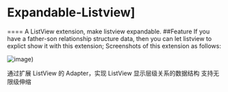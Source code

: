 # Expandable-Listview]
====
A ListView extension, make listview expandable.
##Feature
If you have a father-son relationship structure data, then you can let listview to explict show
it with this extension;
Screenshots of this extension as follows:

![image](https://github.com/Alex987965/Expandable-Listview/screenshots/screenshot_1.png))

通过扩展 ListView 的 Adapter，实现 ListView 显示层级关系的数据结构
支持无限级伸缩

